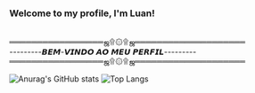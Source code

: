 ### Welcome to my profile, I'm Luan!

<br>═════════════════ஜ۩۞۩ஜ════════════════════
<br>---------𝘽𝙀𝙈-𝙑𝙄𝙉𝘿𝙊 𝘼𝙊 𝙈𝙀𝙐 𝙋𝙀𝙍𝙁𝙄𝙇---------
<br>═════════════════ஜ۩۞۩ஜ════════════════════

![Anurag's GitHub stats](https://github-readme-stats.vercel.app/api?username=Luan-zanardo&theme=midnight-purple&show_icons=true)
![Top Langs](https://github-readme-stats.vercel.app/api/top-langs/?username=Luan-zanardo&hide_progress=true)
